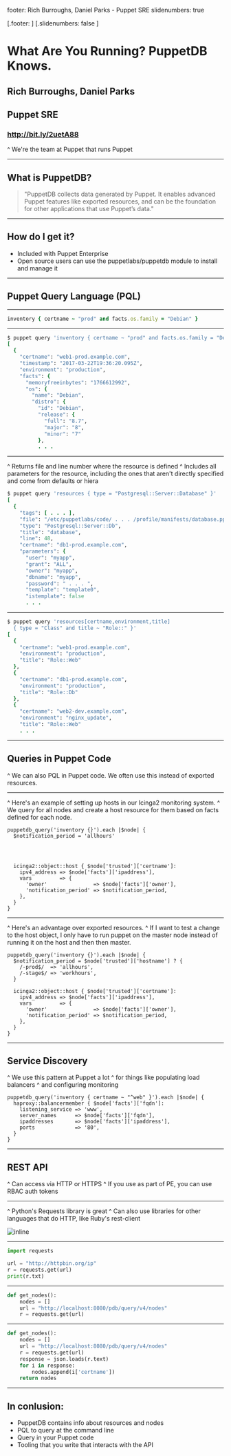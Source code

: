 footer: Rich Burroughs, Daniel Parks - Puppet SRE
slidenumbers: true

[.footer: ]
[.slidenumbers: false ]
# What Are You Running? PuppetDB Knows.

## Rich Burroughs, Daniel Parks
## Puppet SRE

### http://bit.ly/2uetA88

^ We're the team at Puppet that runs Puppet

---

## What is PuppetDB?
> "PuppetDB collects data generated by Puppet. It enables advanced Puppet features like exported resources, and can be the foundation for other applications that use Puppet’s data."

---

## How do I get it?
- Included with Puppet Enterprise
- Open source users can use the puppetlabs/puppetdb module to install and manage it

---

## Puppet Query Language (PQL)

---
```Ruby
inventory { certname ~ "prod" and facts.os.family = "Debian" }
```

---
```Ruby
$ puppet query 'inventory { certname ~ "prod" and facts.os.family = "Debian" }'
[
  {
    "certname": "web1-prod.example.com",
    "timestamp": "2017-03-22T19:36:20.095Z",
    "environment": "production",
    "facts": {
      "memoryfreeinbytes": "1766612992",
      "os": {
        "name": "Debian",
        "distro": {
          "id": "Debian",
          "release": {
            "full": "8.7",
            "major": "8",
            "minor": "7"
          },
          . . .
```
---
^ Returns file and line number where the resource is defined
^ Includes all parameters for the resource, including the ones that aren't directly specified and come from defaults or hiera

```Ruby
$ puppet query 'resources { type = "Postgresql::Server::Database" }'
[
  {
    "tags": [ . . . ],
    "file": "/etc/puppetlabs/code/ . . . /profile/manifests/database.pp",
    "type": "Postgresql::Server::Db",
    "title": "database",
    "line": 48,
    "certname": "db1-prod.example.com",
    "parameters": {
      "user": "myapp",
      "grant": "ALL",
      "owner": "myapp",
      "dbname": "myapp",
      "password": " . . . ",
      "template": "template0",
      "istemplate": false
      . . .
```
---

```Ruby
$ puppet query 'resources[certname,environment,title]
  { type = "Class" and title ~ "Role::" }'
[
  {
    "certname": "web1-prod.example.com",
    "environment": "production",
    "title": "Role::Web"
  },
  {
    "certname": "db1-prod.example.com",
    "environment": "production",
    "title": "Role::Db"
  },
  {
    "certname": "web2-dev.example.com",
    "environment": "nginx_update",
    "title": "Role::Web"
    . . .
```
---

## Queries in Puppet Code

^ We can also PQL in Puppet code. We often use this instead of exported resources.

---

^ Here's an example of setting up hosts in our Icinga2 monitoring system.
^ We query for all nodes and create a host resource for them based on facts defined for each node.

```puppet
puppetdb_query('inventory {}').each |$node| {
  $notification_period = 'allhours'




  icinga2::object::host { $node['trusted']['certname']:
    ipv4_address => $node['facts']['ipaddress'],
    vars         => {
      'owner'               => $node['facts']['owner'],
      'notification_period' => $notification_period,
    },
  }
}
```
---

^ Here's an advantage over exported resources.
^ If I want to test a change to the host object, I only have to run puppet on the master node instead of running it on the host and then then master.

```puppet
puppetdb_query('inventory {}').each |$node| {
  $notification_period = $node['trusted']['hostname'] ? {
    /-prod$/  => 'allhours',
    /-stage$/ => 'workhours',
  }

  icinga2::object::host { $node['trusted']['certname']:
    ipv4_address => $node['facts']['ipaddress'],
    vars         => {
      'owner'               => $node['facts']['owner'],
      'notification_period' => $notification_period,
    },
  }
}
```
---

## Service Discovery

^ We use this pattern at Puppet a lot
^ for things like populating load balancers
^ and configuring monitoring

```puppet
puppetdb_query('inventory { certname ~ "^web" }').each |$node| {
  haproxy::balancermember { $node['facts']['fqdn']:
    listening_service => 'www',
    server_names      => $node['facts']['fqdn'],
    ipaddresses       => $node['facts']['ipaddress'],
    ports             => '80',
  }
}
```

---

## REST API

^ Can access via HTTP or HTTPS
^ If you use as part of PE, you can use RBAC auth tokens

---

^ Python's Requests library is great
^ Can also use libraries for other languages that do HTTP, like Ruby's rest-client

![inline](images/requests_screenshot.png)

---

```Python
import requests

url = "http://httpbin.org/ip"
r = requests.get(url)
print(r.txt)
```

---


```Python
def get_nodes():
    nodes = []
    url = "http://localhost:8080/pdb/query/v4/nodes"
    r = requests.get(url)
```

---

```Python
def get_nodes():
    nodes = []
    url = "http://localhost:8080/pdb/query/v4/nodes"
    r = requests.get(url)
    response = json.loads(r.text)
    for i in response:
        nodes.append(i['certname'])
    return nodes
```

---
## In conlusion:

- PuppetDB contains info about resources and nodes
- PQL to query at the command line
- Query in your Puppet code
- Tooling that you write that interacts with the API
